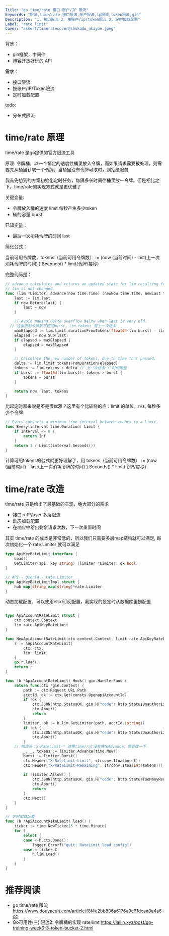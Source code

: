 ```yaml
---
Title: "go time/rate 接口-账户/IP 限流"
Keywords: "限流,time/rate,接口限流,账户限流,ip限流,token限流,gin"
Description: "1. 接口限流 2. 按账户/ip/token限流 3. 定时加载配置"
Label: "rate limit"
Cover: "assert/timeratecover@shukado_ukiyoe.jpeg"
---
```


背景：

- gin框架，中间件
- 博客开放好玩的 API

需求：

- 接口限流
- 按账户/IP/Token限流
- 定时加载配置

todo:

- 分布式限流

# time/rate 原理

time/rate 是go提供的官方限流工具

原理: 令牌桶，以一个恒定的速度往桶里放入令牌，而如果请求需要被处理，则需要先从桶里获取一个令牌，当桶里没有令牌可取时，则拒绝服务

我首先想到的方案初始化定时任务，每隔多长时间往桶里放一令牌。但是相比之下，time/rate的实现方式就是更优雅了

关键变量:

- 令牌放入桶的速度 limit 每秒产生多少token
- 桶的容量 burst 

已知变量：

- 最后一次消耗令牌的时间 last

简化公式：

当前可用令牌数，tokens（当前可用令牌数） := (now (当前时间) - last(上一次消耗令牌的时间) ).Seconds() * limit(令牌/每秒)

完整代码是：

```go
// advance calculates and returns an updated state for lim resulting from the passage of time.
// lim is not changed.
func (lim *Limiter) advance(now time.Time) (newNow time.Time, newLast time.Time, newTokens float64) {
	last := lim.last
	if now.Before(last) {
		last = now
	}

	// Avoid making delta overflow below when last is very old.
  // 这里限制令牌数不超过burst，lim.tokens 是上一次结余
	maxElapsed := lim.limit.durationFromTokens(float64(lim.burst) - lim.tokens)
	elapsed := now.Sub(last)
	if elapsed > maxElapsed {
		elapsed = maxElapsed
	}

	// Calculate the new number of tokens, due to time that passed.
	delta := lim.limit.tokensFromDuration(elapsed)
	tokens := lim.tokens + delta // 上一次结余 + 时间增量
	if burst := float64(lim.burst); tokens > burst {
		tokens = burst
	}

	return now, last, tokens
}
```

比起定时器来说是不是很优雅？这里有个比较绕的点：limit 的单位，n/s, 每秒多少个令牌

```go
// Every converts a minimum time interval between events to a Limit.
func Every(interval time.Duration) Limit {
	if interval <= 0 {
		return Inf
	}
	return 1 / Limit(interval.Seconds())
}
```

计算可用tokens的公式就更好理解了，用  tokens（当前可用令牌数） := (now (当前时间) - last(上一次消耗令牌的时间) ).Seconds() * limit(令牌/每秒)

# time/rate 改造

time/rate 只是给出了最基础的实现，绝大部分的需求

- 接口 > IP/user 多层限流
- 动态加载配置
- 在响应中给出剩余请求次数，下一次重置时间

其实 time/rate 的成本是非常低的，所以我们只需要多层map结构就可以满足, 每次初始化一个 rate.Limiter 就可以满足

```go
type ApiKeyRateLimit interface {
	Load()
	GetLimiter(api, key string) (limiter *Limiter, ok bool)
}

// API - UserId - rate.Limiter
type ApiKeyRateLimitImpl struct {
	hub map[string]map[string]*rate.Limiter
}
```

动态加载配置，可以使用etcd订阅配置，我实现的是定时从数据库里捞配置

```go

type ApiAccountRateLimit struct {
	ctx context.Context
	lim rate.ApiKeyRateLimit
}

func NewApiAccountRateLimit(ctx context.Context, limit rate.ApiKeyRateLimit) *ApiAccountRateLimit {
	r := &ApiAccountRateLimit{
		ctx: ctx,
		lim: limit,
	}
	go r.load()
	return r
}

func (h *ApiAccountRateLimit) Hook() gin.HandlerFunc {
	return func(ctx *gin.Context) {
		path := ctx.Request.URL.Path
		acctId, ok := ctx.Get(consts.OpenapiAccountId)
		if !ok {
			ctx.JSON(http.StatusOK, gin.H{"code": http.StatusUnauthorized, "message": http.StatusText(http.StatusUnauthorized)})
			ctx.Abort()
			return
		}
		limiter, ok := h.lim.GetLimiter(path, acctId.(string))
		if !ok {
			ctx.JSON(http.StatusOK, gin.H{"code": http.StatusUnauthorized, "message": http.StatusText(http.StatusUnauthorized)})
			ctx.Abort()
		}
    // 响应头：X-RateLimit-* 这里time/rat没有放出Advance，需要改一下
		_, _, tokens := limiter.Advance(time.Now())
		burst := limiter.Burst()
		ctx.Header("X-RateLimit-Limit", strconv.Itoa(burst))
		ctx.Header("X-RateLimit-Remaining", strconv.Itoa(int(tokens)))
    
		if !limiter.Allow() {
			ctx.JSON(http.StatusOK, gin.H{"code": http.StatusTooManyRequests, "message": http.StatusText(http.StatusTooManyRequests)})
			ctx.Abort()
			return
		}
		ctx.Next()
	}
}

// 定时加载配置
func (h *ApiAccountRateLimit) load() {
	ticker := time.NewTicker(5 * time.Minute)
	for {
		select {
		case <-h.ctx.Done():
			logger.Errorf("quit: RateLimit load config")
		case <-ticker.C:
			h.lim.Load()
		}
	}
}
```

# 推荐阅读

- go time/rate 限流 https://www.douyacun.com/article/f8f4e2bb806a6176e9c61dcaa0a4a6cc
- Go可用性(三) 限流2: 令牌桶的实现 rate/limt https://lailin.xyz/post/go-training-week6-3-token-bucket-2.html

